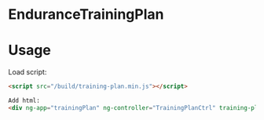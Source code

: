 # EnduranceTrainingPlan

Usage
============

Load script:

```html
<script src="/build/training-plan.min.js"></script>

Add html:
<div ng-app="trainingPlan" ng-controller="TrainingPlanCtrl" training-plan></div>
